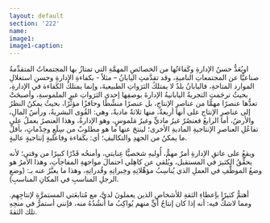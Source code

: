 ```yaml
---
layout: default
section: '222'
name:
image1: 
image1-caption: 
---
```

اويُعَدُّ حسنُ الإدارةِ وكَفاءَتُها من الخصائصِ المهمَّةِ التي تمتازُ بها المجتمعاتُ المتقدِّمةُ صناعيًّا عن المجتمعاتِ الناميةِ، وقد تقدَّمتِ اليابانُ – مثلاً - بكفاءةِ الإدارةِ وحسنِ استغلالِ الموارد المتاحةِ، فاليابانُ بلدٌ لا يمتلكُ الثرَواتِ الطبيعيةَ، وإنما يمتلكُ الكَفاءة في الإدارةِ، بحيثُ ترجَمتِ التجربةُ اليابانيةُ الإدارةَ بوصفِها إحدى الثرَواتِ غيرِ الملموسةِ، وأصبحَتْ تعدُّها عنصرًا مهمًّا من عناصرِ الإنتاجِ، بل عنصرًا منشِّطًا وحافزًا مؤثِّرًا، بحيثُ يمكنُ النظرُ إلى عناصرِ الإنتاج على أنها أربعةٌ، منها ثلاثةٌ ماديةٌ، وهي: القُوى البشريةُ، ورأسُ المالِ، والأرضُ، أما الرابعُ فعنصُرٌ غيرُ ماديٍّ وغيرُ مَلموسٍ، وهو الإدارةُ، وهذا العنصرُ يعملُ على تفاعُلِ العناصرِ الإنتاجيةِ الماديةِ الأخرى؛ لينتجَ عنها ما هو مطلوبٌ من سِلَعٍ وخِدْماتٍ، بأقلِّ ما يمكنُ من الجهدِ والتكاليفِ؛ أي: بكَفاءة وفاعليةٍ إنتاجيةٍ عاليةٍ.

ويقعُ على عاتقِ الإدارةِ أمرٌ مهمٌّ، أُوليهِ شخصيًّا عِنايتي، وأمنحُه قَدْرًا كبيرًا من وقتي؛ لأنه يحقِّقُ الكثيرَ في المستقبل، ويُلقي عن كاهِلي احتمالَ مواجهةِ المفاجآتِ، وهذا الأمرُ هو وضعُ الموظَّفِ في العملِ الذي يُناسِبُ مؤهِّلاتِهِ وخِبراتِهِ وقُدراتِهِ، وهذا ما يعبَّرُ عنه بـ: (وضعِ الرجلِ المناسبِ في المكانِ المناسبِ).

أهتمُّ كثيرًا بإعطاءِ الثقةِ للأشخاصِ الذين يعملونَ لديَّ، مع مُتابعَتي المستمرَّةِ لإنتاجِهِم. ومما لاشكَّ فيه: أنه إذا كان إنتاجُ أيٍّ منهم يُواكِبُ ما أَنشُدُهُ منه، فإنني أستمرُّ في منحِهِ تلك الثقةَ. 
